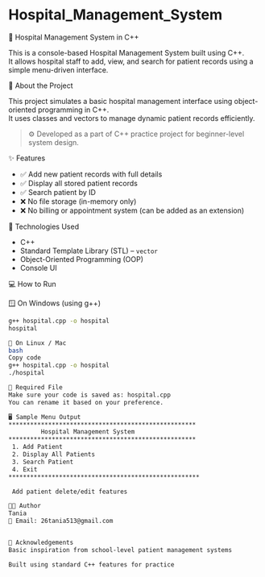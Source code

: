 # Hospital_Management_System
 🏥 Hospital Management System in C++

This is a console-based Hospital Management System built using C++.  
It allows hospital staff to add, view, and search for patient records using a simple menu-driven interface.


📜 About the Project

This project simulates a basic hospital management interface using object-oriented programming in C++.  
It uses classes and vectors to manage dynamic patient records efficiently.

> ⚙️ Developed as a part of C++ practice project for beginner-level system design.


 ✨ Features

- ✅ Add new patient records with full details
- ✅ Display all stored patient records
- ✅ Search patient by ID
- ❌ No file storage (in-memory only)
- ❌ No billing or appointment system (can be added as an extension)



🧾 Technologies Used

- C++
- Standard Template Library (STL) – `vector`
- Object-Oriented Programming (OOP)
- Console UI



 💻 How to Run

 🪟 On Windows (using g++)
```bash
g++ hospital.cpp -o hospital
hospital

🐧 On Linux / Mac
bash
Copy code
g++ hospital.cpp -o hospital
./hospital

📁 Required File
Make sure your code is saved as: hospital.cpp
You can rename it based on your preference.

🖥️ Sample Menu Output
****************************************************
         Hospital Management System 
****************************************************
 1. Add Patient
 2. Display All Patients
 3. Search Patient
 4. Exit 
*****************************************************

 Add patient delete/edit features

👩‍💻 Author
Tania
📧 Email: 26tania513@gmail.com


🙏 Acknowledgements
Basic inspiration from school-level patient management systems

Built using standard C++ features for practice


